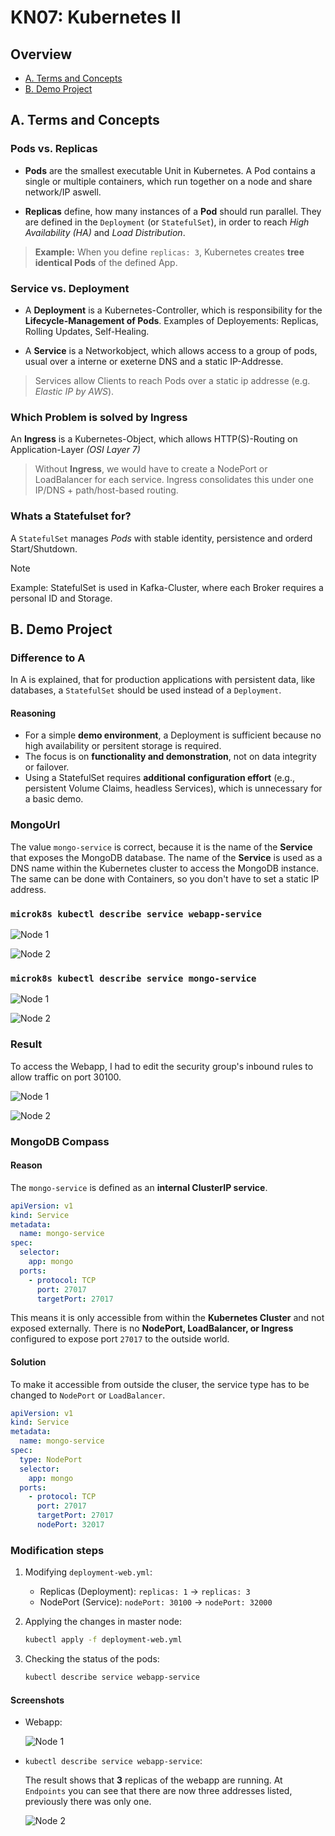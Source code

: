 # KN07: Kubernetes II

## Overview

- [A. Terms and Concepts](#a-terms-and-concepts)
- [B. Demo Project](#b-demo-project)

## A. Terms and Concepts

### Pods vs. Replicas

- **Pods** are the smallest executable Unit in Kubernetes. A Pod contains a single or multiple containers, which run together on a node and share network/IP aswell.

- **Replicas** define, how many instances of a **Pod** should run parallel. They are defined in the `Deployment` (or `StatefulSet`), in order to reach _High Availability (HA)_ and _Load Distribution_.

> **Example:** When you define `replicas: 3`, Kubernetes creates **tree identical Pods** of the defined App.

### Service vs. Deployment

- A **Deployment** is a Kubernetes-Controller, which is responsibility for the  **Lifecycle-Management of Pods**. Examples of Deployements: Replicas, Rolling Updates, Self-Healing.

- A **Service** is a Networkobject, which allows access to a group of pods, usual over a interne or exeterne DNS and a static IP-Addresse.

> Services allow Clients to reach Pods over a static ip addresse (e.g. _Elastic IP by AWS_).

### Which Problem is solved by Ingress

An **Ingress** is a Kubernetes-Object, which allows HTTP(S)-Routing on Application-Layer _(OSI Layer 7)_

> Without **Ingress**, we would have to create a NodePort or LoadBalancer for each service. Ingress consolidates this under one IP/DNS + path/host-based routing.

### Whats a Statefulset for?

A `StatefulSet` manages _Pods_ with stable identity, persistence and orderd Start/Shutdown.
> [!NOTE]
> Example: StatefulSet is used in Kafka-Cluster, where each Broker requires a personal ID and Storage.

## B. Demo Project

### Difference to A

In A is explained, that for production applications with persistent data, like databases, a `StatefulSet` should be used instead of a `Deployment`.

#### Reasoning

- For a simple **demo environment**, a Deployment is sufficient because no high availability or persitent storage is required.
- The focus is on **functionality and demonstration**, not on data integrity or failover.
- Using a StatefulSet requires **additional configuration effort** (e.g., persistent Volume Claims, headless Services), which is unnecessary for a basic demo.

### MongoUrl

The value `mongo-service` is correct, because it is the name of the **Service** that exposes the MongoDB database. The name of the **Service** is used as a DNS name within the Kubernetes cluster to access the MongoDB instance. The same can be done with Containers, so you don't have to set a static IP address.

### `microk8s kubectl describe service webapp-service`

![Node 1](../../x-res/07/node-1-web.png)

![Node 2](../../x-res/07/node-2-web.png)

### `microk8s kubectl describe service mongo-service`

![Node 1](../../x-res/07/node-1-mongo.png)

![Node 2](../../x-res/07/node-2-mongo.png)

### Result

To access the Webapp, I had to edit the security group's inbound rules to allow traffic on port 30100.

![Node 1](../../x-res/07/node-1-result.png)

![Node 2](../../x-res/07/node-2-result.png)

### MongoDB Compass

#### Reason

The `mongo-service` is defined as an **internal ClusterIP service**.

```yml
apiVersion: v1
kind: Service
metadata:
  name: mongo-service
spec:
  selector:
    app: mongo
  ports:
    - protocol: TCP
      port: 27017
      targetPort: 27017
```

This means it is only accessible from within the **Kubernetes Cluster** and not exposed externally. There is no **NodePort, LoadBalancer, or Ingress** configured to expose port `27017` to the outside world.

#### Solution

To make it accessible from outside the cluser, the service type has to be changed to `NodePort` or `LoadBalancer`.

```yml
apiVersion: v1
kind: Service
metadata:
  name: mongo-service
spec:
  type: NodePort
  selector:
    app: mongo
  ports:
    - protocol: TCP
      port: 27017
      targetPort: 27017
      nodePort: 32017
```

### Modification steps

1. Modifying `deployment-web.yml`:
	- Replicas (Deployment): `replicas: 1` -> `replicas: 3`
	- NodePort (Service): `nodePort: 30100` -> `nodePort: 32000`
2. Applying the changes in master node:

	```sh
	kubectl apply -f deployment-web.yml
	```

3. Checking the status of the pods:

	```sh
	kubectl describe service webapp-service
	```

#### Screenshots

- Webapp:

	![Node 1](../../x-res/07/node-1-result-2.png)

- `kubectl describe service webapp-service`:

	The result shows that **3** replicas of the webapp are running. At `Endpoints` you can see that there are now three addresses listed, previously there was only one.

	![Node 2](../../x-res/07/node-2-web-2.png)

